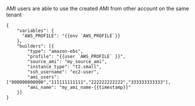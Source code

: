 AMI users are able to use the created AMI from other account on the same tenant

```
{
    "variables": {
      "AWS_PROFILE": "{{env `AWS_PROFILE`}}
    },
    "builders": [{
        "type": "amazon-ebs",
        "profile": "{{user `AWS_PROFILE` }}",
        "source_ami": "my_source_ami",
        "instance_type": "t2.small",
        "ssh_username": "ec2-user",
        "ami_users": ["000000000000","111111111111","222222222222","333333333333"],
        "ami_name": "my_ami_name-{{timestamp}}"
    }]
}
```